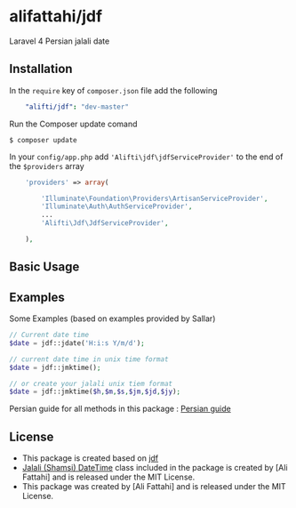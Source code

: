 alifattahi/jdf
======

Laravel 4 Persian jalali date

<a name="installation"></a>
## Installation

In the `require` key of `composer.json` file add the following

```yml
    "alifti/jdf": "dev-master"
```

Run the Composer update comand

    $ composer update

In your `config/app.php` add `'Alifti\jdf\jdfServiceProvider'` to the end of the `$providers` array

```php
    'providers' => array(

        'Illuminate\Foundation\Providers\ArtisanServiceProvider',
        'Illuminate\Auth\AuthServiceProvider',
        ...
        'Alifti\Jdf\JdfServiceProvider',

    ),
```

<a name="basic-usage"></a>
## Basic Usage
## Examples ##

Some Examples (based on examples provided by Sallar)

```php
// Current date time
$date = jdf::jdate('H:i:s Y/m/d');

// current date time in unix time format
$date = jdf::jmktime();

// or create your jalali unix tiem format 
$date = jdf::jmktime($h,$m,$s,$jm,$jd,$jy);
```

Persian guide for all methods in this package : [Persian guide](http://jdf.scr.ir/rahnama/)

## License ##
- This package is created based on [jdf](http://jdf.scr.ir) 
- [Jalali (Shamsi) DateTime](https://github.com/alifattahi/jdf) class included in the package is created by [Ali Fattahi] and is released under the MIT License. 
- This package was created by [Ali Fattahi] and is released under the MIT License.
